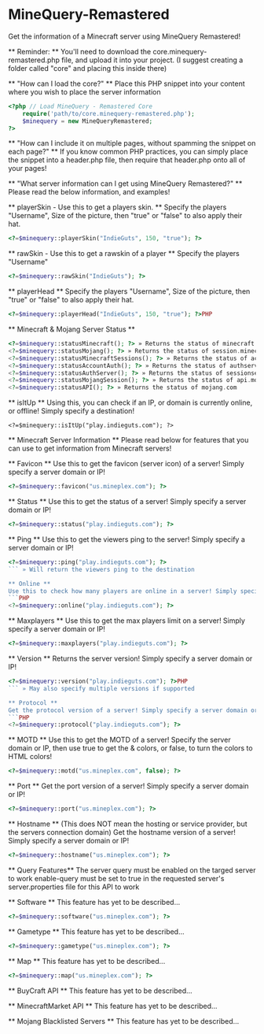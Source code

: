 # MineQuery-Remastered
Get the information of a Minecraft server using MineQuery Remastered!

** Reminder: **
You'll need to download the core.minequery-remastered.php file, and upload it into your project.
(I suggest creating a folder called "core" and placing this inside there)

** "How can I load the core?" **
Place this PHP snippet into your content where you wish to place the server information
```PHP
<?php // Load MineQuery - Remastered Core
	require('path/to/core.minequery-remastered.php');
	$minequery = new MineQueryRemastered;
?>
```

** "How can I include it on multiple pages, without spamming the snippet on each page?" **
If you know common PHP practices, you can simply place the snippet into a 
header.php file, then require that header.php onto all of your pages!

** "What server information can I get using MineQuery Remastered?" **
Please read the below information, and examples!

** playerSkin - Use this to get a players skin. **
Specify the players "Username", Size of the picture, then "true" or "false" to also apply their hat.
```PHP
<?=$minequery::playerSkin("IndieGuts", 150, "true"); ?>
```

** rawSkin - Use this to get a rawskin of a player **
Specify the players "Username"
```PHP
<?=$minequery::rawSkin("IndieGuts"); ?>
```

** playerHead **
Specify the players "Username", Size of the picture, then "true" or "false" to also apply their hat.
```PHP
<?=$minequery::playerHead("IndieGuts", 150, "true"); ?>PHP
```

** Minecraft & Mojang Server Status **
```PHP
<?=$minequery::statusMinecraft(); ?> » Returns the status of minecraft.net
<?=$minequery::statusMojang(); ?> » Returns the status of session.minecraft.net
<?=$minequery::statusMinecraftSessions(); ?> » Returns the status of account.mojang.com
<?=$minequery::statusAccountAuth(); ?> » Returns the status of authserver.mojang.com
<?=$minequery::statusAuthServer(); ?> » Returns the status of sessionserver.mojang.net
<?=$minequery::statusMojangSession(); ?> » Returns the status of api.mojang.com
<?=$minequery::statusAPI(); ?> » Returns the status of mojang.com
```
** isItUp **
Using this, you can check if an IP, or domain is currently online, or offline! Simply specify a destination!
```
<?=$minequery::isItUp("play.indieguts.com"); ?>
```

** Minecraft Server Information **
Please read below for features that you can use to get information from Minecraft servers!

** Favicon **
Use this to get the favicon (server icon) of a server! Simply specify a server domain or IP!
```PHP
<?=$minequery::favicon("us.mineplex.com"); ?>
```

** Status **
Use this to get the status of a server! Simply specify a server domain or IP!
```PHP
<?=$minequery::status("play.indieguts.com"); ?>
```

** Ping **
Use this to get the viewers ping to the server! Simply specify a server domain or IP!
```PHP
<?=$minequery::ping("play.indieguts.com"); ?>
``` » Will return the viewers ping to the destination

** Online **
Use this to check how many players are online in a server! Simply specify a server domain or IP!
```PHP
<?=$minequery::online("play.indieguts.com"); ?>
```

** Maxplayers **
Use this to get the max players limit on a server! Simply specify a server domain or IP!
```PHP
<?=$minequery::maxplayers("play.indieguts.com"); ?>
```

** Version **
Returns the server version! Simply specify a server domain or IP!
```PHP
<?=$minequery::version("play.indieguts.com"); ?>PHP
``` » May also specify multiple versions if supported

** Protocol **
Get the protocol version of a server! Simply specify a server domain or IP!
```PHP
<?=$minequery::protocol("play.indieguts.com"); ?>
```

** MOTD **
Use this to get the MOTD of a server!
Specify the server domain or IP, then use true to get the & colors, or false, to turn the colors to HTML colors!
```PHP
<?=$minequery::motd("us.mineplex.com", false); ?>
```

** Port **
Get the port version of a server! Simply specify a server domain or IP!
```PHP
<?=$minequery::port("us.mineplex.com"); ?>
```

** Hostname ** (This does NOT mean the hosting or service provider, but the servers connection domain)
Get the hostname version of a server! Simply specify a server domain or IP!
```PHP
<?=$minequery::hostname("us.mineplex.com"); ?>
```

** Query Features**
The server query must be enabled on the targed server to work
enable-query must be set to true in the requested server's server.properties file for this API to work

** Software **
This feature has yet to be described...
```PHP
<?=$minequery::software("us.mineplex.com"); ?>
```

** Gametype **
This feature has yet to be described...
```PHP
<?=$minequery::gametype("us.mineplex.com"); ?>
```

** Map **
This feature has yet to be described...
```PHP
<?=$minequery::map("us.mineplex.com"); ?>
```

** BuyCraft API **
This feature has yet to be described...

** MinecraftMarket API **
This feature has yet to be described...

** Mojang Blacklisted Servers **
This feature has yet to be described...
